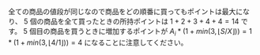 全ての商品の値段が同じなので商品をどの順番に買ってもポイントは最大になり、 $5$ 個の商品を全て買ったときの所持ポイントは $1 + 2 + 3 + 4 + 4 = 14$ です。 $5$ 個目の商品を買うときに増加するポイントが $A_i * (1 + min(3, \lfloor S / X \rfloor)) = 1 * (1 + min(3, \lfloor 4 / 1 \rfloor)) = 4$ になることに注意してください。
